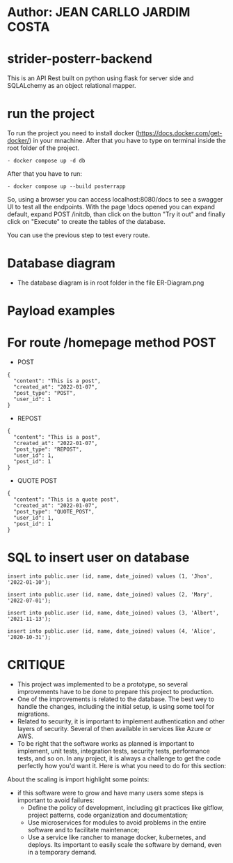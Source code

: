# Author: JEAN CARLLO JARDIM COSTA

# strider-posterr-backend

This is an API Rest built on python using flask for server side and SQLALchemy as an object relational mapper. 

# run the project
To run the project you need to install docker (https://docs.docker.com/get-docker/) in your mnachine. After that you have to type on terminal inside the root folder of the project.
```
- docker compose up -d db   
```
After that you have to run:
```
- docker compose up --build posterrapp
```
So, using a browser you can access localhost:8080/docs to see a swagger UI to test all the endpoints.
With the page \docs opened you can expand default, expand POST /initdb, than click on the button "Try it out" and finally click on "Execute" to create the tables of the database.

You can use the previous step to test every route.

# Database diagram
- The database diagram is in root folder in the file ER-Diagram.png

# Payload examples
# For route /homepage method POST
- POST
```
{
  "content": "This is a post",
  "created_at": "2022-01-07",
  "post_type": "POST",
  "user_id": 1
}
```

- REPOST
```
{
  "content": "This is a post",
  "created_at": "2022-01-07",
  "post_type": "REPOST",
  "user_id": 1,
  "post_id": 1
}
```
- QUOTE POST
```
{
  "content": "This is a quote post",
  "created_at": "2022-01-07",
  "post_type": "QUOTE_POST",
  "user_id": 1,
  "post_id": 1
}
```

# SQL to insert user on database
```
insert into public.user (id, name, date_joined) values (1, 'Jhon', '2022-01-10');

insert into public.user (id, name, date_joined) values (2, 'Mary', '2022-07-01');

insert into public.user (id, name, date_joined) values (3, 'Albert', '2021-11-13');

insert into public.user (id, name, date_joined) values (4, 'Alice', '2020-10-31');
```

# CRITIQUE
- This project was implemented to be a prototype, so several improvements have to be done to prepare this project to production.
- One of the improvements is related to the database. The best wey to handle the changes, including the initial setup, is using some tool for migrations.
- Related to security, it is important to implement authentication and other layers of security. Several of then available in services like Azure or AWS. 
- To be right that the software works as planned is important to implement, unit tests, integration tests, security tests, performance tests, and so on.
In any project, it is always a challenge to get the code perfectly how you'd want it. Here is what you need to do for this section:

About the scaling is import highlight some points:
- if this software were to grow and have many users some steps is important to avoid failures:
    - Define the policy of development, including git practices like gitflow, project patterns, code organization and documentation;
    - Use microservices for modules to avoid problems in the entire software and to facilitate maintenance;
    - Use a service like rancher to manage docker, kubernetes, and deploys. Its important to easily scale the software by demand, even in a temporary demand.  
